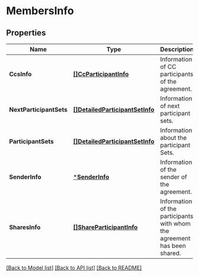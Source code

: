 # MembersInfo

## Properties
Name | Type | Description | Notes
------------ | ------------- | ------------- | -------------
**CcsInfo** | [**[]CcParticipantInfo**](CCParticipantInfo.md) | Information of CC participants of the agreement. | [default to null]
**NextParticipantSets** | [**[]DetailedParticipantSetInfo**](DetailedParticipantSetInfo.md) | Information of next participant sets. | [default to null]
**ParticipantSets** | [**[]DetailedParticipantSetInfo**](DetailedParticipantSetInfo.md) | Information about the participant Sets. | [default to null]
**SenderInfo** | [***SenderInfo**](SenderInfo.md) | Information of the sender of the agreement. | [default to null]
**SharesInfo** | [**[]ShareParticipantInfo**](ShareParticipantInfo.md) | Information of the participants with whom the agreement has been shared. | [default to null]

[[Back to Model list]](../README.md#documentation-for-models) [[Back to API list]](../README.md#documentation-for-api-endpoints) [[Back to README]](../README.md)


